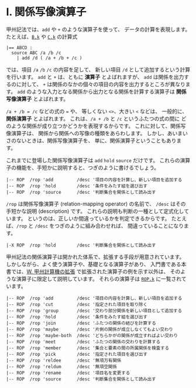 # I. 関係写像演算子


甲州記法では、`add` や `+` のような演算子を使って、
データの計算を表現します。
たとえば、[`B.k`][B.k] や [`C.k`][C.k] の計算式

``` text
|== ABCD :
  source ABC /a /b /c
    | add /d ( /a + /b + /c )
```

では、項目 `/a` `/b` `/c` の内容を足して、
新しい項目 `/d` として追加するという計算を行います。
`add` と `+` は、ともに **演算子** とよばれますが、
`add` は関係を出力するのに対して、
`+` は関係のなかの個々の項目の内容を出力するところが異なります。
`add` のような入力となる関係から出力となる関係を計算する演算子は
**関係写像演算子** とよばれます。

`/a + /b = /c` などの式の `=` や、
等しくない `<>`、大きい `<` などは、
一般的に、 **関係演算子** とよばれます。
これは、`/a + /b` と `/c` というふたつの式の間に
どのような関係が成り立つかどうかを表現するからです。
これに対して、関係写像演算子は、
関係から関係への写像の種類をあらわします。
しかし、あいまいさのないときは、関係写像演算子を、
単に、関係演算子ということもあります。

これまでに登場した関係写像演算子は `add` `hold` `source` だけです。
これらの演算子の機能を、手短かに説明すると、つぎのように書けるでしょう。

``` text
|-- ROP  /rop 'add         /desc '項目の内容を計算し、新しい項目を追加する
|-- ROP  /rop 'hold        /desc '条件をみたす組を選び出す
|-- ROP  /rop 'source      /desc '判断集合を関係として読み出す
```

`/rop` は関係写像演算子 (relation-mapping operator) の名前で、
`/desc` はその手短かな説明 (description) です。
これらの説明も判断の一種として定式化しています。
というのは、正しいか間違っているかを判定できるからです。
たとえば、`/rop` と `/desc` をつぎのように組み合わせれば、
間違っていることになります。

``` text
|-X ROP  /rop 'hold        /desc '判断集合を関係として読み出す
```

甲州記法の関係演算子は開かれた体系で、拡張する手段が用意されています。
しかしながら、よく使う演算子や、基礎となる演算子があり、
入門書である本書では、[W. 甲州計算機の拡張][W]
で拡張された演算子の例を示す以外は、
そのような演算子に限定して説明しています。
それらの演算子は [`ROP.k`][ROP.k] に一覧されています。

``` text
|-- ROP  /rop 'add         /desc '項目の内容を計算し、新しい項目を追加する
|-- ROP  /rop 'cut         /desc '指定された項目を取り除く
|-- ROP  /rop 'group       /desc '交わり部分関係を新しい項目として追加する
|-- ROP  /rop 'hold        /desc '条件をみたす組を選び出す
|-- ROP  /rop 'join        /desc 'ふたつの関係の結びを計算する
|-- ROP  /rop 'maybe       /desc '片側の関係が成立しなくてもよい交わり
|-- ROP  /rop 'maybe-both  /desc 'どちらかがの関係が成立すればよい交わり
|-- ROP  /rop 'meet        /desc 'ふたつの関係の交わりを計算する
|-- ROP  /rop 'member      /desc '集合と要素の間の所属関係を検査する
|-- ROP  /rop 'pick        /desc '指定された項目を選び出す
|-- ROP  /rop 'reldee      /desc '無項万有関係
|-- ROP  /rop 'reldum      /desc '無項空関係
|-- ROP  /rop 'rename      /desc '項目名を変更する
|-- ROP  /rop 'source      /desc '判断集合を関係として読み出す
```


[B.k]:   ../B/B.k
[C.k]:   ../C/C.k
[ROP.k]: ../ROP.k
[W]:     ../W

